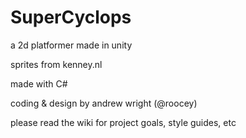 # SuperCyclops
a 2d platformer made in unity

sprites from kenney.nl

made with C#

coding & design by andrew wright (@roocey)

please read the wiki for project goals, style guides, etc
